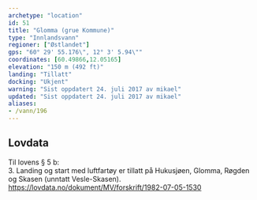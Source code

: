 ```yaml
---
archetype: "location"
id: 51
title: "Glomma (grue Kommune)"
type: "Innlandsvann"
regioner: ["Østlandet"]
gps: "60° 29' 55.176\", 12° 3' 5.94\""
coordinates: [60.49866,12.05165]
elevation: "150 m (492 ft)"
landing: "Tillatt"
docking: "Ukjent"
warning: "Sist oppdatert 24. juli 2017 av mikael"
updated: "Sist oppdatert 24. juli 2017 av mikael"
aliases:
- /vann/196
---
```




## Lovdata

Til lovens § 5 b:\
3.	Landing og start med luftfartøy er tillatt på Hukusjøen, Glomma, Røgden og Skasen (unntatt Vesle-Skasen).\
https://lovdata.no/dokument/MV/forskrift/1982-07-05-1530
